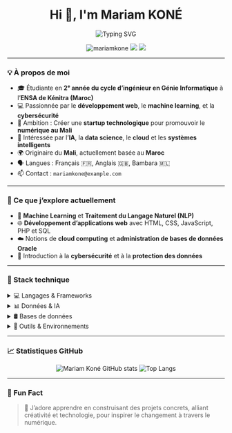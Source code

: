 <h1 align="center">Hi 👋, I'm Mariam KONÉ</h1>
<p align="center">
  <img src="https://readme-typing-svg.demolab.com?font=Fira+Code&pause=1000&center=true&width=435&lines=Software+Engineering+Student;Web+Developer;Data+Science+Enthusiast;Future+Tech+Entrepreneur" alt="Typing SVG" />
</p>

<p align="center">
  <img src="https://komarev.com/ghpvc/?username=mariamkone&label=Profile%20views&color=0e75b6&style=flat" alt="mariamkone" />
  <a href="https://www.linkedin.com/in/mariam-koné/" target="_blank"><img src="https://img.shields.io/badge/LinkedIn-Connect-blue" /></a>
  <a href="mailto:mariamkone@example.com"><img src="https://img.shields.io/badge/Email-Contact-red" /></a>
</p>

---

### 💡 À propos de moi

- 🎓 Étudiante en **2ᵉ année du cycle d’ingénieur en Génie Informatique** à l’**ENSA de Kénitra (Maroc)**
- 💻 Passionnée par le **développement web**, le **machine learning**, et la **cybersécurité**
- 🚀 Ambition : Créer une **startup technologique** pour promouvoir le **numérique au Mali**
- 🧠 Intéressée par l’**IA**, la **data science**, le **cloud** et les **systèmes intelligents**
- 🌍 Originaire du **Mali**, actuellement basée au **Maroc**
- 🗣 Langues : Français 🇫🇷, Anglais 🇬🇧, Bambara 🇲🇱
- 📫 Contact : `mariamkone@example.com`

---

### 🚀 Ce que j’explore actuellement

- 🤖 **Machine Learning** et **Traitement du Langage Naturel (NLP)**
- 🌐 **Développement d’applications web** avec HTML, CSS, JavaScript, PHP et SQL
- ☁️ Notions de **cloud computing** et **administration de bases de données Oracle**
- 🔐 Introduction à la **cybersécurité** et à la **protection des données**

---

### 🧰 Stack technique

<details>
<summary>💻 Langages & Frameworks</summary>

![Java](https://img.shields.io/badge/Java-ED8B00?style=flat-square&logo=java&logoColor=white)
![Python](https://img.shields.io/badge/Python-3776AB?style=flat-square&logo=python&logoColor=white)
![JavaScript](https://img.shields.io/badge/JavaScript-F7DF1E?style=flat-square&logo=javascript&logoColor=black)
![PHP](https://img.shields.io/badge/PHP-777BB4?style=flat-square&logo=php&logoColor=white)
![HTML5](https://img.shields.io/badge/HTML5-E34F26?style=flat-square&logo=html5&logoColor=white)
![CSS3](https://img.shields.io/badge/CSS3-1572B6?style=flat-square&logo=css3&logoColor=white)
![Bootstrap](https://img.shields.io/badge/Bootstrap-7952B3?style=flat-square&logo=bootstrap&logoColor=white)
![React](https://img.shields.io/badge/React-61DAFB?style=flat-square&logo=react&logoColor=black)
</details>

<details>
<summary>📊 Données & IA</summary>

![R](https://img.shields.io/badge/R-276DC3?style=flat-square&logo=r&logoColor=white)
![Pandas](https://img.shields.io/badge/Pandas-150458?style=flat-square&logo=pandas&logoColor=white)
![NumPy](https://img.shields.io/badge/NumPy-013243?style=flat-square&logo=numpy&logoColor=white)
![Scikit-learn](https://img.shields.io/badge/Scikit--learn-F7931E?style=flat-square&logo=scikit-learn&logoColor=white)
![Matplotlib](https://img.shields.io/badge/Matplotlib-11557C?style=flat-square)
![TensorFlow](https://img.shields.io/badge/TensorFlow-FF6F00?style=flat-square&logo=tensorflow&logoColor=white)
</details>

<details>
<summary>🛢️ Bases de données</summary>

![MySQL](https://img.shields.io/badge/MySQL-4479A1?style=flat-square&logo=mysql&logoColor=white)
![Oracle](https://img.shields.io/badge/Oracle-F80000?style=flat-square&logo=oracle&logoColor=white)
![SQLite](https://img.shields.io/badge/SQLite-07405E?style=flat-square&logo=sqlite&logoColor=white)
</details>

<details>
<summary>🧩 Outils & Environnements</summary>

![Git](https://img.shields.io/badge/Git-F05032?style=flat-square&logo=git&logoColor=white)
![GitHub](https://img.shields.io/badge/GitHub-181717?style=flat-square&logo=github&logoColor=white)
![VS Code](https://img.shields.io/badge/VS%20Code-0078D4?style=flat-square&logo=visual-studio-code&logoColor=white)
![Linux](https://img.shields.io/badge/Linux-FCC624?style=flat-square&logo=linux&logoColor=black)
![MATLAB](https://img.shields.io/badge/MATLAB-FF8000?style=flat-square&logo=mathworks&logoColor=white)
</details>

---

### 📈 Statistiques GitHub

<p align="center">
  <img src="https://github-readme-stats.vercel.app/api?username=mariamkone&show_icons=true&theme=tokyonight" alt="Mariam Koné GitHub stats"/>
  <img src="https://github-readme-stats.vercel.app/api/top-langs/?username=mariamkone&layout=compact&theme=tokyonight" alt="Top Langs"/>
</p>

---

### 🎯 Fun Fact

> 🌸 J’adore apprendre en construisant des projets concrets, alliant créativité et technologie, pour inspirer le changement à travers le numérique.

<!---
mariamkone/mariamkone is a ✨ special ✨ repository because its `README.md` (this file) appears on your GitHub profile.
--->
